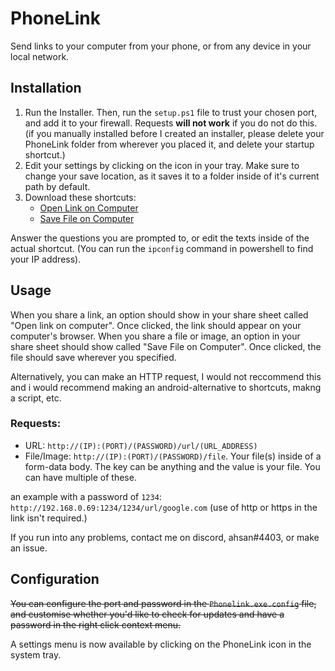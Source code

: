 # PhoneLink

Send links to your computer from your phone, or from any device in your local network.

## Installation

1. Run the Installer. Then, run the `setup.ps1` file to trust your chosen port, and add it to your firewall. Requests **will not work** if you do not do this. (if you manually installed before I created an installer, please delete your PhoneLink folder from wherever you placed it, and delete your startup shortcut.)
2. Edit your settings by clicking on the icon in your tray. Make sure to change your save location, as it saves it to a folder inside of it's current path by default.
3. Download these shortcuts:
    - [Open Link on Computer](https://www.icloud.com/shortcuts/19bfb332f6be4ffd8b5ebcbc55d15cfb)
    - [Save File on Computer](https://www.icloud.com/shortcuts/8c3aa77aecb944a9aa4ee5e202ee4bed)

Answer the questions you are prompted to, or edit the texts inside of the actual shortcut. (You can run the `ipconfig` command in powershell to find your IP address).

## Usage

When you share a link, an option should show in your share sheet called "Open link on computer". Once clicked, the link should appear on your computer's browser.
When you share a file or image, an option in your share sheet should show called "Save File on Computer". Once clicked, the file should save wherever you specified.

Alternatively, you can make an HTTP request, I would not reccommend this and i would recommend making an android-alternative to shortcuts, makng a script, etc.

### Requests:

-   URL: `http://(IP):(PORT)/(PASSWORD)/url/(URL_ADDRESS)`
-   File/Image: `http://(IP):(PORT)/(PASSWORD)/file`. Your file(s) inside of a form-data body. The key can be anything and the value is your file. You can have multiple of these.

an example with a password of `1234`:
`http://192.168.0.69:1234/1234/url/google.com`
(use of http or https in the link isn't required.)

If you run into any problems, contact me on discord, ahsan#4403, or make an issue.

## Configuration

~~You can configure the port and password in the `Phonelink.exe.config` file, and customise whether you'd like to check for updates and have a password in the right click context menu.~~

A settings menu is now available by clicking on the PhoneLink icon in the system tray.
